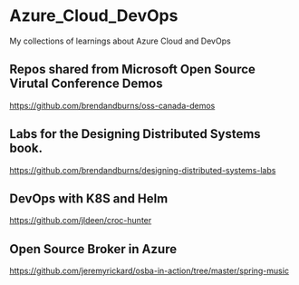 # Azure_Cloud_DevOps
My collections of learnings about Azure Cloud and DevOps

## Repos shared from Microsoft Open Source Virutal Conference Demos

https://github.com/brendandburns/oss-canada-demos

## Labs for the Designing Distributed Systems book.
https://github.com/brendandburns/designing-distributed-systems-labs

## DevOps with K8S and Helm
https://github.com/jldeen/croc-hunter

## Open Source Broker in Azure 

https://github.com/jeremyrickard/osba-in-action/tree/master/spring-music

